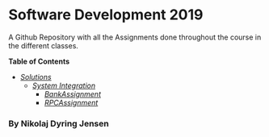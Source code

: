 # Software Development 2019
A Github Repository with all the Assignments done throughout the course in the different classes.  

**Table of Contents**
* *[Solutions](https://github.com/NikoDyring/Software2019/tree/master/Solutions/)*
  * *[System Integration](https://github.com/NikoDyring/Software2019/tree/master/Solutions/System%20Integration/)*
    * *[BankAssignment](https://github.com/NikoDyring/Software2019/tree/master/Solutions/System%20Integration/BankAssignment)*
    * *[RPCAssignment](https://github.com/NikoDyring/Software2019/tree/master/Solutions/System%20Integration/RPCAssignment)*


### By Nikolaj Dyring Jensen
